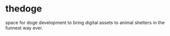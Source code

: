 # thedoge
space for doge development to bring digital assets to animal shelters in the funnest way ever.
